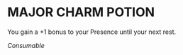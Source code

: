 ﻿---
tags:
  - Item
  - Consumable
name: 'MAJOR CHARM POTION'
description: 'You gain a +1 bonus to your Presence until your next rest.'
---

# MAJOR CHARM POTION

You gain a +1 bonus to your Presence until your next rest.

*Consumable*
